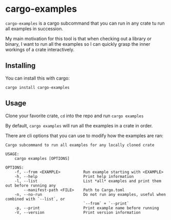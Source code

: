 # cargo-examples

`cargo-examples` is a cargo subcommand that you can run in any crate tu run all examples in succession.

My main motivation for this tool is that when checking out a library or binary, I want to run all the examples so I can quickly grasp the inner workings of a crate interactively.

## Installing

You can install this with cargo:
```
cargo install cargo-examples
```

## Usage

Clone your favorite crate, `cd` into the repo and run `cargo examples`

By default, `cargo examples` will run all the examples in a crate in order.

There are cli options that you can use to modify how the examples are ran:

```
Cargo subcommand to run all examples for any locally cloned crate

USAGE:
    cargo examples [OPTIONS]

OPTIONS:
    -f, --from <EXAMPLE>          Run example starting with <EXAMPLE>
    -h, --help                    Print help information
    -l, --list                    List *all* examples and print them out before running any
        --manifest-path <FILE>    Path to Cargo.toml
    -n, --no-run                  Do not run any examples, useful when combined with `--list`, or
                                  `--from` + `--print`
    -p, --print                   Print example name before running
    -V, --version                 Print version information
```
